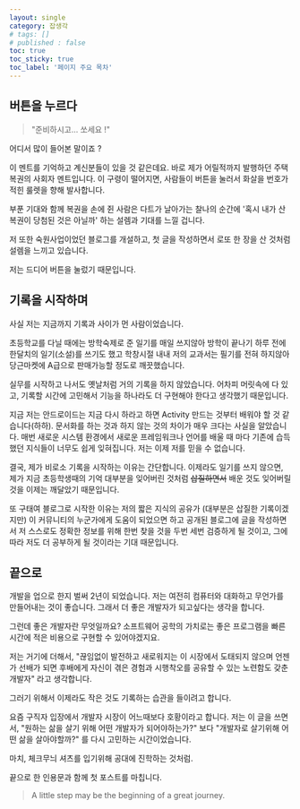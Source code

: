 ```yaml
---
layout: single
category: 잡생각
# tags: []
# published : false
toc: true
toc_sticky: true
toc_label: '페이지 주요 목차'
---
```



<!-- # *위대한 여정의 시작* -->
## 버튼을 누르다
> "준비하시고... 쏘세요 !"

어디서 많이 들어본 말이죠 ? 

 이 멘트를 기억하고 계신분들이 있을 것 같은데요.
바로 제가 어릴적까지 발행하던 주택복권의 사회자 멘트입니다. 
이 구령이 떨어지면, 사람들이 버튼을 눌러서 화살을 번호가 적힌 룰렛을 향해 발사합니다.

부푼 기대와 함께 복권을 손에 쥔 사람은
다트가 날아가는 찰나의 순간에 '혹시 내가 산 복권이 당첨된 것은 아닐까' 하는 설렘과 기대를 느낄 겁니다.

 저 또한 숙원사업이었던 블로그를 개설하고, 
첫 글을 작성하면서 로또 한 장을 산 것처럼 설렘을 느끼고 있습니다.

저는 드디어 버튼을 눌렀기 때문입니다.

## 기록을 시작하며
 사실 저는 지금까지 기록과 사이가 먼 사람이었습니다.

초등학교를 다닐 때에는
방학숙제로 준 일기를 매일 쓰지않아 방학이 끝나기 하루 전에 한달치의 일기(소설)를 쓰기도 했고
학창시절 내내 저의 교과서는 필기를 전혀 하지않아 당근마켓에 A급으로 판매가능할 정도로 깨끗했습니다.

실무를 시작하고 나서도 옛날처럼 거의 기록을 하지 않았습니다.
어차피 머릿속에 다 있고, 기록할 시간에 고민해서 기능을 하나라도 더 구현해야 한다고 생각했기 때문입니다.

 지금 저는 안드로이드는 지금 다시 하라고 하면 Activity 만드는 것부터 배워야 할 것 같습니다(하하).
문서화를 하는 것과 하지 않는 것의 차이가 매우 크다는 사실을 알았습니다.
매번 새로운 시스템 환경에서 새로운 프레임워크나 언어를 배울 때 마다 
기존에 습득 했던 지식들이 너무도 쉽게 잊혀집니다. 저는 이제 저를 믿을 수 없습니다.

 결국, 제가 비로소 기록을 시작하는 이유는 간단합니다.
이제라도 일기를 쓰지 않으면, 제가 지금 초등학생때의 기억 대부분을 잊어버린 것처럼 ~~삽질하면서~~ 배운 것도 잊어버릴 것을 이제는 깨달았기 때문입니다.

 또 구태여 블로그로 시작한 이유는
저의 짧은 지식의 공유가 (대부분은 삽질한 기록이겠지만) 이 커뮤니티의 누군가에게 도움이 되었으면 하고
공개된 블로그에 글을 작성하면서 저 스스로도 정확한 정보를 위해 한번 찾을 것을 두번 세번 검증하게 될 것이고, 그에 따라 저도 더 공부하게 될 것이라는 기대 때문입니다.

## 끝으로

 개발을 업으로 한지 벌써 2년이 되었습니다.
저는 여전히 컴퓨터와 대화하고 무언가를 만들어내는 것이 좋습니다.
그래서 더 좋은 개발자가 되고싶다는 생각을 합니다.

그런데 좋은 개발자란 무엇일까요? 
소프트웨어 공학의 가치로는 좋은 프로그램을 빠른 시간에 적은 비용으로 구현할 수 있어야겠지요.

저는 거기에 더해서, 
"끊임없이 발전하고 새로워지는 이 시장에서 도태되지 않으며
언젠가 선배가 되면 후배에게 자신이 겪은 경험과 시행착오를 공유할 수 있는 노련함도 갖춘 개발자" 라고 생각합니다.

그러기 위해서 이제라도 작은 것도 기록하는 습관을 들이려고 합니다.

 요즘 구직자 입장에서 개발자 시장이 어느때보다 호황이라고 합니다. 
저는 이 글을 쓰면서,   "원하는 삶을 살기 위해 어떤 개발자가 되어야하는가?" 보다
"개발자로 살기위해 어떤 삶을 살아야할까?" 를 다시 고민하는 시간이었습니다.

마치, 체크무늬 셔츠를 입기위해 공대에 진학하는 것처럼.

끝으로 한 인용문과 함께 첫 포스트를 마칩니다.
> A little step may be the beginning of a great journey.
